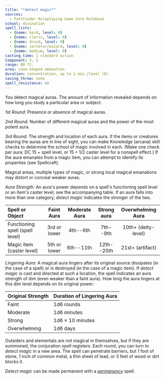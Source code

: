 ```yaml
---
title: "*detect magic*"
sources:
  - Pathfinder Roleplaying Game Core Rulebook
school: divination
spell_lists:
  - {name: bard, level: 0}
  - {name: cleric, level: 0}
  - {name: druid, level: 0}
  - {name: sorcerer/wizard, level: 0}
  - {name: medium, level: 0}
casting_time: 1 standard action
Component: V, S
range: 60 ft.
area: cone-shaped emanation
duration: concentration, up to 1 min./level (D)
saving_throw: none
spell_resistance: no
---
```


You detect magical auras. The amount of information revealed depends on how long you study a particular area or subject.

*1st Round:* Presence or absence of magical auras.

*2nd Round:* Number of different magical auras and the power of the most potent aura.

*3rd Round:* The strength and location of each aura. If the items or creatures bearing the auras are in line of sight, you can make Knowledge (arcana) skill checks to determine the school of magic involved in each. (Make one check per aura: DC 15 + spell level, or 15 + 1/2 caster level for a nonspell effect.) If the aura emanates from a magic item, you can attempt to identify its properties (see Spellcraft).

Magical areas, multiple types of magic, or strong local magical emanations may distort or conceal weaker auras.

*Aura Strength:* An aura's power depends on a spell's functioning spell level or an item's caster level; see the accompanying table. If an aura falls into more than one category, *detect magic* indicates the stronger of the two.




Spell or Object | Faint Aura | Moderate Aura | Strong aura | Overwhelming Aura
:--|:--:|:--:|:--:|:--:
Functioning spell (spell level) | 3rd or lower | 4th--6th | 7th--9th | 10th+ (deity-level)
Magic item (caster level) | 5th or lower | 6th--11th | 12th--20th | 21st+ (artifact)

*Lingering Aura:* A magical aura lingers after its original source dissipates (in the case of a spell) or is destroyed (in the case of a magic item). If *detect magic* is cast and directed at such a location, the spell indicates an aura strength of dim (even weaker than a faint aura). How long the aura lingers at this dim level depends on its original power:

Original Strength | Duration of Lingering Aura
:--|:--
Faint | 1d6 rounds
Moderate | 1d6 minutes
Strong | 1d6 × 10 minutes
Overwhelming | 1d6 days

Outsiders and elementals are not magical in themselves, but if they are summoned, the conjuration spell registers. Each round, you can turn to *detect magic* in a new area. The spell can penetrate barriers, but 1 foot of stone, 1 inch of common metal, a thin sheet of lead, or 3 feet of wood or dirt blocks it.

*Detect magic* can be made permanent with a [*permanency*](/spells/permanency/) spell.

